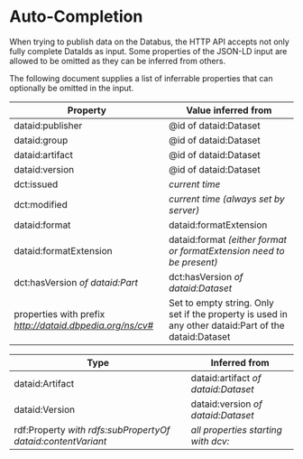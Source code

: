 # Auto-Completion

When trying to publish data on the Databus, the HTTP API accepts not only fully complete DataIds as input. Some properties of the JSON-LD input are allowed to be omitted as they can be inferred from others. 

The following document supplies a list of inferrable properties that can optionally be omitted in the input.

| Property   | Value inferred from |
|------------|---------------|
| dataid:publisher | @id of dataid:Dataset |
| dataid:group | @id of dataid:Dataset |
| dataid:artifact | @id of dataid:Dataset |
| dataid:version | @id of dataid:Dataset |
| dct:issued | *current time* |
| dct:modified | *current time (always set by server)* |
| dataid:format | dataid:formatExtension |
| dataid:formatExtension | dataid:format *(either format or formatExtension need to be present)* |
| dct:hasVersion *of dataid:Part* | dct:hasVersion *of dataid:Dataset* |
| properties with prefix *http://dataid.dbpedia.org/ns/cv#* | Set to empty string. Only set if the property is used in any other dataid:Part of the dataid:Dataset |


| Type   | Inferred from |
|------------|---------------|
| dataid:Artifact | dataid:artifact *of dataid:Dataset* |
| dataid:Version | dataid:version *of dataid:Dataset* |
| rdf:Property *with rdfs:subPropertyOf dataid:contentVariant* | *all properties starting with dcv:* |